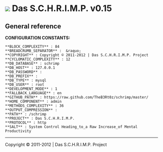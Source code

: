 ![](https://raw.github.com/TheB3Rt0z/schrimp/master/.inc/img/schrimp_favicon_md.ico "") Das S.C.H.R.I.M.P. v0.15
================================================================================================================



General reference
-----------------


**CONFIGURATION CONSTANTS:**

    **BLOCK_COMPLEXITY** : 84
    **BREADCRUMB_SEPARATOR** :  &raquo; 
    **COPYRIGHT** : Copyright © 2011-2012 | Das S.C.H.R.I.M.P. Project
    **CYCLOMATIC_COMPLEXITY** : 12
    **DB_DATABASE** : schrimp
    **DB_HOST** : 127.0.0.1
    **DB_PASSWORD** : 
    **DB_PREFIX** : 
    **DB_TYPE** : mysql
    **DB_USER** : root
    **DEVELOPMENT_MODE** : 1
    **FALLBACK_LANGUAGE** : en
    **GITHUB_PATH** : https://raw.github.com/TheB3Rt0z/schrimp/master/
    **HOME_COMPONENT** : admin
    **METHODS_COMPLEXITY** : 36
    **OUTPUT_COMPRESSION** : 
    **PATH** : /schrimp
    **PROJECT** : Das S.C.H.R.I.M.P.
    **PROTOCOL** : http
    **SALT** : System Control Heading_to_a Raw Increase_of Mental Productivity

***






Copyright © 2011-2012 | Das S.C.H.R.I.M.P. Project
